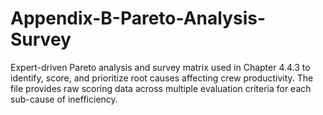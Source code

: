 # Appendix-B-Pareto-Analysis-Survey
Expert-driven Pareto analysis and survey matrix used in Chapter 4.4.3 to identify, score, and prioritize root causes affecting crew productivity. The file provides raw scoring data across multiple evaluation criteria for each sub-cause of inefficiency.
